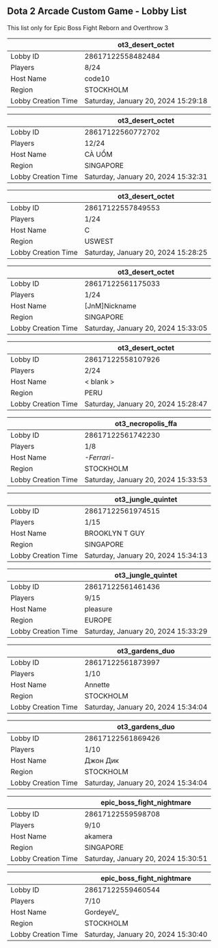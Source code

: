 ## Dota 2 Arcade Custom Game - Lobby List

This list only for Epic Boss Fight Reborn and Overthrow 3

|  | ot3_desert_octet |
| ------ | ------ |
| Lobby ID | 28617122558482484 |
| Players | 8/24 |
| Host Name | code10 |
| Region | STOCKHOLM |
| Lobby Creation Time | Saturday, January 20, 2024 15:29:18 |


|  | ot3_desert_octet |
| ------ | ------ |
| Lobby ID | 28617122560772702 |
| Players | 12/24 |
| Host Name | CÀ UỒM |
| Region | SINGAPORE |
| Lobby Creation Time | Saturday, January 20, 2024 15:32:31 |


|  | ot3_desert_octet |
| ------ | ------ |
| Lobby ID | 28617122557849553 |
| Players | 1/24 |
| Host Name | C|R|E|E|P |
| Region | USWEST |
| Lobby Creation Time | Saturday, January 20, 2024 15:28:25 |


|  | ot3_desert_octet |
| ------ | ------ |
| Lobby ID | 28617122561175033 |
| Players | 1/24 |
| Host Name | [JnM]Nickname |
| Region | SINGAPORE |
| Lobby Creation Time | Saturday, January 20, 2024 15:33:05 |


|  | ot3_desert_octet |
| ------ | ------ |
| Lobby ID | 28617122558107926 |
| Players | 2/24 |
| Host Name | < blank > |
| Region | PERU |
| Lobby Creation Time | Saturday, January 20, 2024 15:28:47 |


|  | ot3_necropolis_ffa |
| ------ | ------ |
| Lobby ID | 28617122561742230 |
| Players | 1/8 |
| Host Name | _-Ferrari-_ |
| Region | STOCKHOLM |
| Lobby Creation Time | Saturday, January 20, 2024 15:33:53 |


|  | ot3_jungle_quintet |
| ------ | ------ |
| Lobby ID | 28617122561974515 |
| Players | 1/15 |
| Host Name | BROOKLYN T GUY |
| Region | SINGAPORE |
| Lobby Creation Time | Saturday, January 20, 2024 15:34:13 |


|  | ot3_jungle_quintet |
| ------ | ------ |
| Lobby ID | 28617122561461436 |
| Players | 9/15 |
| Host Name | pleasure |
| Region | EUROPE |
| Lobby Creation Time | Saturday, January 20, 2024 15:33:29 |


|  | ot3_gardens_duo |
| ------ | ------ |
| Lobby ID | 28617122561873997 |
| Players | 1/10 |
| Host Name | Annette |
| Region | STOCKHOLM |
| Lobby Creation Time | Saturday, January 20, 2024 15:34:04 |


|  | ot3_gardens_duo |
| ------ | ------ |
| Lobby ID | 28617122561869426 |
| Players | 1/10 |
| Host Name | Джон Дик |
| Region | STOCKHOLM |
| Lobby Creation Time | Saturday, January 20, 2024 15:34:04 |


|  | epic_boss_fight_nightmare |
| ------ | ------ |
| Lobby ID | 28617122559598708 |
| Players | 9/10 |
| Host Name | akamera |
| Region | SINGAPORE |
| Lobby Creation Time | Saturday, January 20, 2024 15:30:51 |


|  | epic_boss_fight_nightmare |
| ------ | ------ |
| Lobby ID | 28617122559460544 |
| Players | 7/10 |
| Host Name | GordeyeV_ |
| Region | STOCKHOLM |
| Lobby Creation Time | Saturday, January 20, 2024 15:30:40 |



